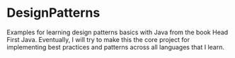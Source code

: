 DesignPatterns
==============
Examples for learning design patterns basics with Java from the book Head First Java. Eventually, I will try to make this the core project for implementing best practices and patterns across all languages that I learn.
